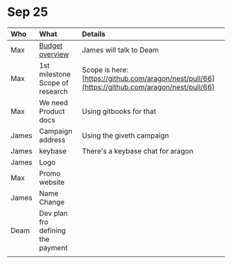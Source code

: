 # Sep 25



| Who | What | Details |
| :--- | :--- | :--- |
| Max | [Budget overview](https://docs.google.com/spreadsheets/d/1rivtjkYQXm2M0ZxqW-ISe3pkRyKpl8frFsAEertS8S0/edit#gid=0) | James will talk to Deam |
| Max | 1st milestone Scope of research | Scope is here: [https://github.com/aragon/nest/pull/66](https://github.com/aragon/nest/pull/66) |
| Max | We need Product docs | Using gitbooks for that |
| James | Campaign address | Using the giveth campaign |
| James | keybase | There's a keybase chat for aragon |
| James | Logo |  |
| Max | Promo website |  |
| James | Name Change |  |
| Deam | Dev plan fro defining the payment |  |
|  |  |  |



